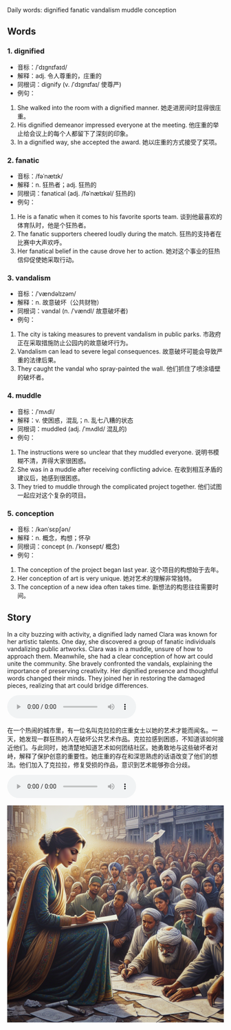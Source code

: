 Daily words: dignified fanatic vandalism muddle conception

## Words
### 1. dignified
- 音标：/ˈdɪɡnɪfaɪd/ <span style="cursor: pointer;" onclick="document.getElementById('audio-player-1').play()"><i class="fas fa-volume-up"></i></span>
<audio id="audio-player-1" src="audios/words/dignified.mp3" style="display:none;"></audio>
- 解释：adj. 令人尊重的，庄重的
- 同根词：dignify (v. /ˈdɪɡnɪfaɪ/ 使尊严)
- 例句：
1. She walked into the room with a dignified manner.
她走进房间时显得很庄重。
2. His dignified demeanor impressed everyone at the meeting.
他庄重的举止给会议上的每个人都留下了深刻的印象。
3. In a dignified way, she accepted the award.
她以庄重的方式接受了奖项。

### 2. fanatic
- 音标：/fəˈnætɪk/ <span style="cursor: pointer;" onclick="document.getElementById('audio-player-2').play()"><i class="fas fa-volume-up"></i></span>
<audio id="audio-player-2" src="audios/words/fanatic.mp3" style="display:none;"></audio>
- 解释：n. 狂热者；adj. 狂热的
- 同根词：fanatical (adj. /fəˈnætɪkəl/ 狂热的)
- 例句：
1. He is a fanatic when it comes to his favorite sports team.
谈到他最喜欢的体育队时，他是个狂热者。
2. The fanatic supporters cheered loudly during the match.
狂热的支持者在比赛中大声欢呼。
3. Her fanatical belief in the cause drove her to action.
她对这个事业的狂热信仰促使她采取行动。

### 3. vandalism
- 音标：/ˈvændəlɪzəm/ <span style="cursor: pointer;" onclick="document.getElementById('audio-player-3').play()"><i class="fas fa-volume-up"></i></span>
<audio id="audio-player-3" src="audios/words/vandalism.mp3" style="display:none;"></audio>
- 解释：n. 故意破坏（公共财物）
- 同根词：vandal (n. /ˈvændl/ 故意破坏者)
- 例句：
1. The city is taking measures to prevent vandalism in public parks.
市政府正在采取措施防止公园内的故意破坏行为。
2. Vandalism can lead to severe legal consequences.
故意破坏可能会导致严重的法律后果。
3. They caught the vandal who spray-painted the wall.
他们抓住了喷涂墙壁的破坏者。

### 4. muddle
- 音标：/ˈmʌdl/ <span style="cursor: pointer;" onclick="document.getElementById('audio-player-4').play()"><i class="fas fa-volume-up"></i></span>
<audio id="audio-player-4" src="audios/words/muddle.mp3" style="display:none;"></audio>
- 解释：v. 使困惑，混乱；n. 乱七八糟的状态
- 同根词：muddled (adj. /ˈmʌdld/ 混乱的)
- 例句：
1. The instructions were so unclear that they muddled everyone.
说明书模糊不清，弄得大家很困惑。
2. She was in a muddle after receiving conflicting advice.
在收到相互矛盾的建议后，她感到很困惑。
3. They tried to muddle through the complicated project together.
他们试图一起应对这个复杂的项目。

### 5. conception
- 音标：/kənˈsɛpʃən/ <span style="cursor: pointer;" onclick="document.getElementById('audio-player-5').play()"><i class="fas fa-volume-up"></i></span>
<audio id="audio-player-5" src="audios/words/conception.mp3" style="display:none;"></audio>
- 解释：n. 概念，构想；怀孕
- 同根词：concept (n. /ˈkɒnsept/ 概念)
- 例句：
1. The conception of the project began last year.
这个项目的构想始于去年。
2. Her conception of art is very unique.
她对艺术的理解非常独特。
3. The conception of a new idea often takes time.
新想法的构思往往需要时间。

## Story
In a city buzzing with activity, a dignified lady named Clara was known for her artistic talents. One day, she discovered a group of fanatic individuals vandalizing public artworks. Clara was in a muddle, unsure of how to approach them. Meanwhile, she had a clear conception of how art could unite the community. She bravely confronted the vandals, explaining the importance of preserving creativity. Her dignified presence and thoughtful words changed their minds. They joined her in restoring the damaged pieces, realizing that art could bridge differences.

<audio controls>
  <source src="https://files.dwong.top/story/2024-09-19-english.mp3" type="audio/mpeg">
  你的浏览器不支持音频元素。
</audio>
  

在一个热闹的城市里，有一位名叫克拉拉的庄重女士以她的艺术才能而闻名。一天，她发现一群狂热的人在破坏公共艺术作品。克拉拉感到困惑，不知道该如何接近他们。与此同时，她清楚地知道艺术如何团结社区。她勇敢地与这些破坏者对峙，解释了保护创意的重要性。她庄重的存在和深思熟虑的话语改变了他们的想法。他们加入了克拉拉，修复受损的作品，意识到艺术能够弥合分歧。

<audio controls>
  <source src="https://files.dwong.top/story/2024-09-19-chinese.mp3" type="audio/mpeg">
  你的浏览器不支持音频元素。
</audio>
  

![story](./images/2024-09-19.png)

